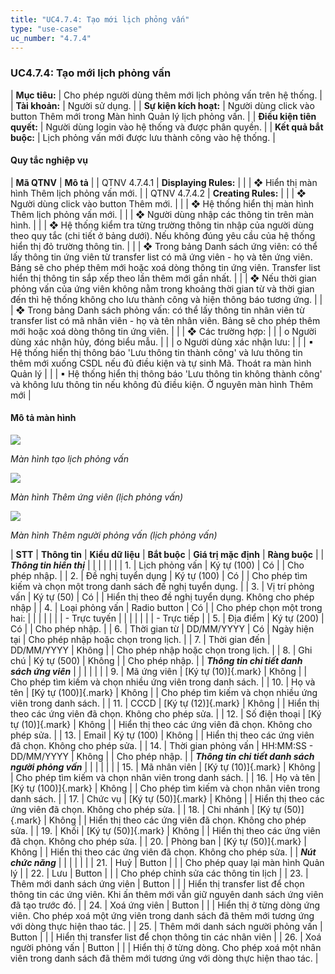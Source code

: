 ```yaml
---
title: "UC4.7.4: Tạo mới lịch phỏng vấn"
type: "use-case"
uc_number: "4.7.4"
---
```


### UC4.7.4: Tạo mới lịch phỏng vấn

| **Mục tiêu:** | Cho phép người dùng thêm mới lịch phỏng vấn trên hệ thống. |
| **Tài khoản:** | Người sử dụng. |
| **Sự kiện kích hoạt:** | Người dùng click vào button Thêm mới trong Màn hình Quản lý lịch phỏng vấn. |
| **Điều kiện tiên quyết:** | Người dùng login vào hệ thống và được phân quyền. |
| **Kết quả bắt buộc:** | Lịch phỏng vấn mới được lưu thành công vào hệ thống. |

#### Quy tắc nghiệp vụ

| **Mã QTNV** | **Mô tả** |
| QTNV 4.7.4.1 | **Displaying Rules:** |
|  | ❖ Hiển thị màn hình Thêm lịch phỏng vấn mới. |
| QTNV 4.7.4.2 | **Creating Rules:** |
|  | ❖ Người dùng click vào button Thêm mới. |
|  | ❖ Hệ thống hiển thị màn hình Thêm lịch phỏng vấn mới. |
|  | ❖ Người dùng nhập các thông tin trên màn hình. |
|  | ❖ Hệ thống kiểm tra từng trường thông tin nhập của người dùng theo quy tắc (chi tiết ở bảng dưới). Nếu không đúng yêu cầu của hệ thống hiển thị đỏ trường thông tin. |
|  | ❖ Trong bảng Danh sách ứng viên: có thể lấy thông tin ứng viên từ transfer list có mã ứng viên - họ và tên ứng viên. Bảng sẽ cho phép thêm mới hoặc xoá dòng thông tin ứng viên. Transfer list hiển thị thông tin sắp xếp theo lần thêm mới gần nhất. |
|  | ❖ Nếu thời gian phỏng vấn của ứng viên không nằm trong khoảng thời gian từ và thời gian đến thì hệ thống không cho lưu thành công và hiện thông báo tương ứng. |
|  | ❖ Trong bảng Danh sách phỏng vấn: có thể lấy thông tin nhân viên từ transfer list có mã nhân viên - họ và tên nhân viên. Bảng sẽ cho phép thêm mới hoặc xoá dòng thông tin ứng viên. |
|  | ❖ Các trường hợp: |
|  | o Người dùng xác nhận hủy, đóng biểu mẫu. |
|  | o Người dùng xác nhận lưu: |
|  | ▪ Hệ thống hiển thị thông báo 'Lưu thông tin thành công' và lưu thông tin thêm mới xuống CSDL nếu đủ điều kiện và tự sinh Mã. Thoát ra màn hình Quản lý |
|  | ▪ Hệ thống hiển thị thông báo 'Lưu thông tin không thành công' và không lưu thông tin nếu không đủ điều kiện. Ở nguyên màn hình Thêm mới |

#### Mô tả màn hình

![](media/image72.png)

*Màn hình tạo lịch phỏng vấn*

![](media/image64.png)

*Màn hình Thêm ứng viên (lịch phỏng vấn)*

![](media/image62.png)

*Màn hình Thêm người phỏng vấn (lịch phỏng vấn)*

| **STT** | **Thông tin** | **Kiểu dữ liệu** | **Bắt buộc** | **Giá trị mặc định** | **Ràng buộc** |
| ***Thông tin hiển thị*** |  |  |  |  |  |
| 1\. | Lịch phỏng vấn | Ký tự (100) | Có |  | Cho phép nhập. |
| 2\. | Đề nghị tuyển dụng | Ký tự (100) | Có |  | Cho phép tìm kiếm và chọn một trong danh sách đề nghị tuyển dụng. |
| 3\. | Vị trí phỏng vấn | Ký tự (50) | Có |  | Hiển thị theo đề nghị tuyển dụng. Không cho phép nhập |
| 4\. | Loại phỏng vấn | Radio button | Có |  | Cho phép chọn một trong hai: |
|  |  |  |  |  | \- Trực tuyến |
|  |  |  |  |  | \- Trực tiếp |
| 5\. | Địa điểm | Ký tự (200) | Có |  | Cho phép nhập. |
| 6\. | Thời gian từ | DD/MM/YYYY | Có | Ngày hiện tại | Cho phép nhập hoặc chọn trong lịch. |
| 7\. | Thời gian đến | DD/MM/YYYY | Không |  | Cho phép nhập hoặc chọn trong lịch. |
| 8\. | Ghi chú | Ký tự (500) | Không |  | Cho phép nhập. |
| ***Thông tin chi tiết danh sách ứng viên*** |  |  |  |  |  |
| 9\. | Mã ứng viên | [Ký tự (10)]{.mark} | Không |  | Cho phép tìm kiếm và chọn nhiều ứng viên trong danh sách. |
| 10\. | Họ và tên | [Ký tự (100)]{.mark} | Không |  | Cho phép tìm kiếm và chọn nhiều ứng viên trong danh sách. |
| 11\. | CCCD | [Ký tự (12)]{.mark} | Không |  | Hiển thị theo các ứng viên đã chọn. Không cho phép sửa. |
| 12\. | Số điện thoại | [Ký tự (10)]{.mark} | Không |  | Hiển thị theo các ứng viên đã chọn. Không cho phép sửa. |
| 13\. | Email | Ký tự (100) | Không |  | Hiển thị theo các ứng viên đã chọn. Không cho phép sửa. |
| 14\. | Thời gian phỏng vấn | HH:MM:SS - DD/MM/YYYY | Không |  | Cho phép nhập. |
| ***Thông tin chi tiết danh sách người phỏng vấn*** |  |  |  |  |  |
| 15\. | Mã nhân viên | [Ký tự (10)]{.mark} | Không |  | Cho phép tìm kiếm và chọn nhân viên trong danh sách. |
| 16\. | Họ và tên | [Ký tự (100)]{.mark} | Không |  | Cho phép tìm kiếm và chọn nhân viên trong danh sách. |
| 17\. | Chức vụ | [Ký tự (50)]{.mark} | Không |  | Hiển thị theo các ứng viên đã chọn. Không cho phép sửa. |
| 18\. | Chi nhánh | [Ký tự (50)]{.mark} | Không |  | Hiển thị theo các ứng viên đã chọn. Không cho phép sửa. |
| 19\. | Khối | [Ký tự (50)]{.mark} | Không |  | Hiển thị theo các ứng viên đã chọn. Không cho phép sửa. |
| 20\. | Phòng ban | [Ký tự (50)]{.mark} | Không |  | Hiển thị theo các ứng viên đã chọn. Không cho phép sửa. |
| ***Nút chức năng*** |  |  |  |  |  |
| 21\. | Huỷ | Button |  |  | Cho phép quay lại màn hình Quản lý |
| 22\. | Lưu | Button |  |  | Cho phép chỉnh sửa các thông tin lịch |
| 23\. | Thêm mới danh sách ứng viên | Button |  |  | Hiển thị transfer list để chọn thông tin các ứng viên. Khi ấn thêm mới vẫn giữ nguyên danh sách ứng viên đã tạo trước đó. |
| 24\. | Xoá ứng viên | Button |  |  | Hiển thị ở từng dòng ứng viên. Cho phép xoá một ứng viên trong danh sách đã thêm mới tương ứng với dòng thực hiện thao tác. |
| 25\. | Thêm mới danh sách người phỏng vấn | Button |  |  | Hiển thị transfer list để chọn thông tin các nhân viên |
| 26\. | Xoá người phỏng vấn | Button |  |  | Hiển thị ở từng dòng. Cho phép xoá một nhân viên trong danh sách đã thêm mới tương ứng với dòng thực hiện thao tác. |
